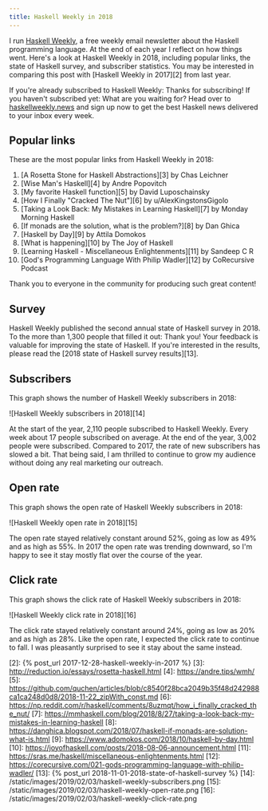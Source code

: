 ```yaml
---
title: Haskell Weekly in 2018
---
```


I run [Haskell Weekly][1], a free weekly email newsletter about the Haskell
programming language. At the end of each year I reflect on how things went.
Here's a look at Haskell Weekly in 2018, including popular links, the state of
Haskell survey, and subscriber statistics. You may be interested in comparing
this post with [Haskell Weekly in 2017][2] from last year.

If you're already subscribed to Haskell Weekly: Thanks for subscribing! If you
haven't subscribed yet: What are you waiting for? Head over to
[haskellweekly.news][1] and sign up now to get the best Haskell news delivered
to your inbox every week.

## Popular links

These are the most popular links from Haskell Weekly in 2018:

1.  [A Rosetta Stone for Haskell Abstractions][3] by Chas Leichner
2.  [Wise Man's Haskell][4] by Andre Popovitch
3.  [My favorite Haskell function][5] by David Luposchainsky
4.  [How I Finally "Cracked The Nut"][6] by u/AlexKingstonsGigolo
5.  [Taking a Look Back: My Mistakes in Learning Haskell][7] by Monday Morning Haskell
6.  [If monads are the solution, what is the problem?][8] by Dan Ghica
7.  [Haskell by Day][9] by Attila Domokos
8.  [What is happening][10] by The Joy of Haskell
9.  [Learning Haskell - Miscellaneous Enlightenments][11] by Sandeep C R
10. [God's Programming Language With Philip Wadler][12] by CoRecursive Podcast

Thank you to everyone in the community for producing such great content!

## Survey

Haskell Weekly published the second annual state of Haskell survey in 2018. To
the more than 1,300 people that filled it out: Thank you! Your feedback is
valuable for improving the state of Haskell. If you're interested in the
results, please read the [2018 state of Haskell survey results][13].

## Subscribers

This graph shows the number of Haskell Weekly subscribers in 2018:

![Haskell Weekly subscribers in 2018][14]

At the start of the year, 2,110 people subscribed to Haskell Weekly. Every week
about 17 people subscribed on average. At the end of the year, 3,002 people
were subscribed. Compared to 2017, the rate of new subscribers has slowed a
bit. That being said, I am thrilled to continue to grow my audience without
doing any real marketing our outreach.

## Open rate

This graph shows the open rate of Haskell Weekly subscribers in 2018:

![Haskell Weekly open rate in 2018][15]

The open rate stayed relatively constant around 52%, going as low as 49% and as
high as 55%. In 2017 the open rate was trending downward, so I'm happy to see
it stay mostly flat over the course of the year.

## Click rate

This graph shows the click rate of Haskell Weekly subscribers in 2018:

![Haskell Weekly click rate in 2018][16]

The click rate stayed relatively constant around 24%, going as low as 20% and
as high as 28%. Like the open rate, I expected the click rate to continue to
fall. I was pleasantly surprised to see it stay about the same instead.

[1]: https://haskellweekly.news
[2]: {% post_url 2017-12-28-haskell-weekly-in-2017 %}
[3]: http://reduction.io/essays/rosetta-haskell.html
[4]: https://andre.tips/wmh/
[5]: https://github.com/quchen/articles/blob/c8540f28bca2049b35f48d242988ca1ca248d0d8/2018-11-22_zipWith_const.md
[6]: https://np.reddit.com/r/haskell/comments/8uzmqt/how_i_finally_cracked_the_nut/
[7]: https://mmhaskell.com/blog/2018/8/27/taking-a-look-back-my-mistakes-in-learning-haskell
[8]: https://danghica.blogspot.com/2018/07/haskell-if-monads-are-solution-what-is.html
[9]: https://www.adomokos.com/2018/10/haskell-by-day.html
[10]: https://joyofhaskell.com/posts/2018-08-06-announcement.html
[11]: https://sras.me/haskell/miscellaneous-enlightenments.html
[12]: https://corecursive.com/021-gods-programming-language-with-philip-wadler/
[13]: {% post_url 2018-11-01-2018-state-of-haskell-survey %}
[14]: /static/images/2019/02/03/haskell-weekly-subscribers.png
[15]: /static/images/2019/02/03/haskell-weekly-open-rate.png
[16]: /static/images/2019/02/03/haskell-weekly-click-rate.png
